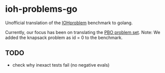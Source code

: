 # ioh-problems-go
Unofficial translation of the [IOHproblem](https://iohprofiler.github.io/IOHproblem/) benchmark to golang.

Currently, our focus has been on translating the [PBO problem set](https://iohprofiler.github.io/IOHproblem/PBO).
Note: We added the knapsack problem as id = 0 to the benchmark.


## TODO
- check why inexact tests fail (no negative evals)